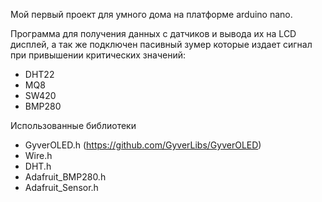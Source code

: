 Мой первый проект для умного дома на платформе arduino nano.

Программа для получения данных с датчиков и вывода их на LCD дисплей, а так же подключен пасивный зумер которые издает сигнал при привышении критических значений:

- DHT22
- MQ8
- SW420
- BMP280

Использованные библиотеки 

- GyverOLED.h (https://github.com/GyverLibs/GyverOLED)
- Wire.h
- DHT.h
- Adafruit_BMP280.h
- Adafruit_Sensor.h
